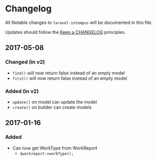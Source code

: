 # Changelog

All Notable changes to `laravel-intempus` will be documented in this file.

Updates should follow the [Keep a CHANGELOG](http://keepachangelog.com/) principles.

## 2017-05-08

### Changed (in v2)
- `find()` will now return false instead of an empty model
- `first()` will now return false instead of an empty model

### Added (in v2)
- `update()` on model can update the model
- `create()` on builder can create models

## 2017-01-16

### Added
- Can now get WorkType from WorkReport
    - ````$workreport->workType();````